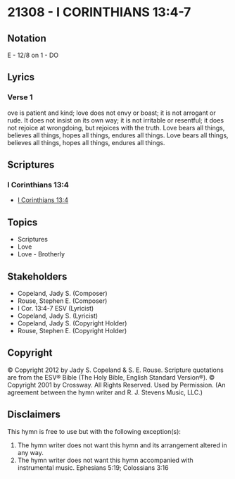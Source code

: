 # 21308 - I CORINTHIANS 13:4-7

## Notation

E - 12/8 on 1 - DO

## Lyrics

### Verse 1

ove is patient and kind; love does not envy or boast; it is not arrogant or rude. It does not insist  on its  own way; it is not irritable or resentful;  it does not rejoice at wrongdoing, but rejoices  with the truth. Love bears all things,  believes all things, hopes all things,  endures all things. Love bears all things, believes all things, hopes all things, endures all things.


## Scriptures

### I Corinthians 13:4

- [I Corinthians 13:4](https://www.biblegateway.com/passage/?search=I%20Corinthians%2013%3A4)


## Topics

- Scriptures
- Love
- Love - Brotherly

## Stakeholders

- Copeland, Jady S. (Composer)
- Rouse, Stephen E. (Composer)
- I Cor. 13:4-7 ESV (Lyricist)
- Copeland, Jady S. (Lyricist)
- Copeland, Jady S. (Copyright Holder)
- Rouse, Stephen E. (Copyright Holder)

## Copyright

© Copyright 2012 by Jady S. Copeland & S. E. Rouse. Scripture quotations are from the ESV® Bible  (The Holy Bible, English Standard Version®). © Copyright 2001 by Crossway. All Rights Reserved. Used by Permission.
(An agreement between the hymn writer and R. J. Stevens Music, LLC.)

## Disclaimers

This hymn is free to use but with the following exception(s):
1. The hymn writer does not want this hymn and its arrangement altered in any way.
2. The hymn writer does not want this hymn accompanied with instrumental music.
Ephesians 5:19; Colossians 3:16

